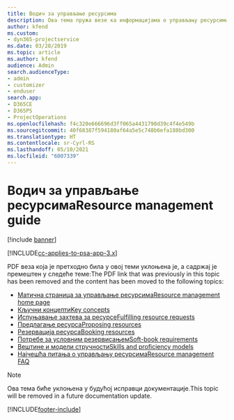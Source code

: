 ```yaml
---
title: Водич за управљање ресурсима
description: Ова тема пружа везе ка информацијама о управљању ресурсима у апликацији Project Service Automation
author: kfend
ms.custom:
- dyn365-projectservice
ms.date: 03/28/2019
ms.topic: article
ms.author: kfend
audience: Admin
search.audienceType:
- admin
- customizer
- enduser
search.app:
- D365CE
- D365PS
- ProjectOperations
ms.openlocfilehash: f4c320e666696d3ff065a4431790d39c4f4e549b
ms.sourcegitcommit: 40f68387f594180af64a5e5c748b6efa188bd300
ms.translationtype: HT
ms.contentlocale: sr-Cyrl-RS
ms.lasthandoff: 05/10/2021
ms.locfileid: "6007339"
---
```

# <a name="resource-management-guide"></a><span data-ttu-id="6e97a-103">Водич за управљање ресурсима</span><span class="sxs-lookup"><span data-stu-id="6e97a-103">Resource management guide</span></span>

[!include [banner](../../includes/psa-now-project-operations.md)]

[!INCLUDE[cc-applies-to-psa-app-3.x](../../includes/cc-applies-to-psa-app-3x.md)]

<span data-ttu-id="6e97a-104">PDF веза која је претходно била у овој теми уклоњена је, а садржај је премештен у следеће теме:</span><span class="sxs-lookup"><span data-stu-id="6e97a-104">The PDF link that was previously in this topic has been removed and the content has been moved to the following topics:</span></span>

- [<span data-ttu-id="6e97a-105">Матична страница за управљање ресурсима</span><span class="sxs-lookup"><span data-stu-id="6e97a-105">Resource management home page</span></span>](../resource-management-home-page.md)
- [<span data-ttu-id="6e97a-106">Кључни концепти</span><span class="sxs-lookup"><span data-stu-id="6e97a-106">Key concepts</span></span>](../reports-key-concepts.md)
- [<span data-ttu-id="6e97a-107">Испуњавање захтева за ресурсе</span><span class="sxs-lookup"><span data-stu-id="6e97a-107">Fulfilling resource requests</span></span>](../resource-management-fulfill-requests.md)
- [<span data-ttu-id="6e97a-108">Предлагање ресурса</span><span class="sxs-lookup"><span data-stu-id="6e97a-108">Proposing resources</span></span>](../resource-management-propose-resources.md)
- [<span data-ttu-id="6e97a-109">Резервација ресурса</span><span class="sxs-lookup"><span data-stu-id="6e97a-109">Booking resources</span></span>](../resource-management-book-resources-scheduleboard.md)
- [<span data-ttu-id="6e97a-110">Потребе за условним резервисањем</span><span class="sxs-lookup"><span data-stu-id="6e97a-110">Soft-book requirements</span></span>](../resource-management-softbook-requirements.md)
- [<span data-ttu-id="6e97a-111">Вештине и модели стручности</span><span class="sxs-lookup"><span data-stu-id="6e97a-111">Skills and proficiency models</span></span>](../resource-management-skills-proficiency.md)
- [<span data-ttu-id="6e97a-112">Најчешћа питања о управљању ресурсима</span><span class="sxs-lookup"><span data-stu-id="6e97a-112">Resource management FAQ</span></span>](../resource-management-faq.md)

> [!NOTE]
> <span data-ttu-id="6e97a-113">Ова тема биће уклоњена у будућој исправци документације.</span><span class="sxs-lookup"><span data-stu-id="6e97a-113">This topic will be removed in a future documentation update.</span></span> 


[!INCLUDE[footer-include](../../includes/footer-banner.md)]